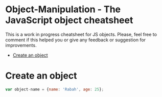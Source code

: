 # Object-Manipulation - The JavaScript object cheatsheet
This is a work in progress cheatsheet for JS objects. Please, feel free to comment if this helped you or give any feedback or suggestion for improvements.

- [Create an object](#create-an-object)





# Create an object
```javascript
var object-name = {name: 'Rabah', age: 25};
```

